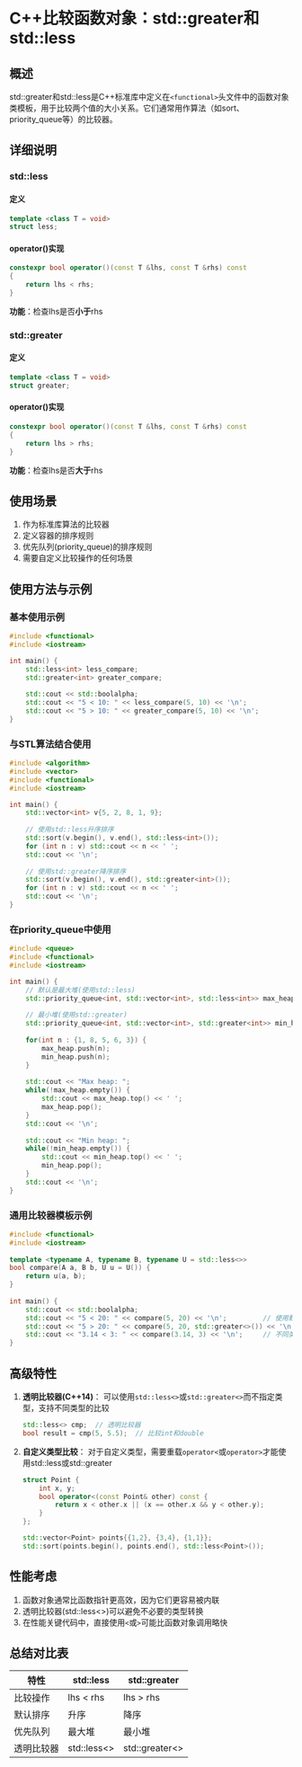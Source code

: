 
# C++比较函数对象：std::greater和std::less

## 概述

std::greater和std::less是C++标准库中定义在`<functional>`头文件中的函数对象类模板，用于比较两个值的大小关系。它们通常用作算法（如sort、priority_queue等）的比较器。

## 详细说明

### std::less

#### 定义
```cpp
template <class T = void>
struct less;
```

#### operator()实现
```cpp
constexpr bool operator()(const T &lhs, const T &rhs) const 
{
    return lhs < rhs;
}
```
**功能**：检查lhs是否**小于**rhs

### std::greater

#### 定义
```cpp
template <class T = void>
struct greater;
```

#### operator()实现
```cpp
constexpr bool operator()(const T &lhs, const T &rhs) const 
{
    return lhs > rhs;
}
```
**功能**：检查lhs是否**大于**rhs

## 使用场景

1. 作为标准库算法的比较器
2. 定义容器的排序规则
3. 优先队列(priority_queue)的排序规则
4. 需要自定义比较操作的任何场景

## 使用方法与示例

### 基本使用示例
```cpp
#include <functional>
#include <iostream>

int main() {
    std::less<int> less_compare;
    std::greater<int> greater_compare;
    
    std::cout << std::boolalpha;
    std::cout << "5 < 10: " << less_compare(5, 10) << '\n';
    std::cout << "5 > 10: " << greater_compare(5, 10) << '\n';
}
```

### 与STL算法结合使用
```cpp
#include <algorithm>
#include <vector>
#include <functional>
#include <iostream>

int main() {
    std::vector<int> v{5, 2, 8, 1, 9};
    
    // 使用std::less升序排序
    std::sort(v.begin(), v.end(), std::less<int>());
    for (int n : v) std::cout << n << ' ';
    std::cout << '\n';
    
    // 使用std::greater降序排序
    std::sort(v.begin(), v.end(), std::greater<int>());
    for (int n : v) std::cout << n << ' ';
    std::cout << '\n';
}
```

### 在priority_queue中使用
```cpp
#include <queue>
#include <functional>
#include <iostream>

int main() {
    // 默认是最大堆(使用std::less)
    std::priority_queue<int, std::vector<int>, std::less<int>> max_heap;
    
    // 最小堆(使用std::greater)
    std::priority_queue<int, std::vector<int>, std::greater<int>> min_heap;
    
    for(int n : {1, 8, 5, 6, 3}) {
        max_heap.push(n);
        min_heap.push(n);
    }
    
    std::cout << "Max heap: ";
    while(!max_heap.empty()) {
        std::cout << max_heap.top() << ' ';
        max_heap.pop();
    }
    std::cout << '\n';
    
    std::cout << "Min heap: ";
    while(!min_heap.empty()) {
        std::cout << min_heap.top() << ' ';
        min_heap.pop();
    }
    std::cout << '\n';
}
```

### 通用比较器模板示例
```cpp
#include <functional>
#include <iostream>
 
template <typename A, typename B, typename U = std::less<>>
bool compare(A a, B b, U u = U()) {
    return u(a, b);
}
 
int main() {
    std::cout << std::boolalpha;   
    std::cout << "5 < 20: " << compare(5, 20) << '\n';         // 使用默认std::less
    std::cout << "5 > 20: " << compare(5, 20, std::greater<>()) << '\n';
    std::cout << "3.14 < 3: " << compare(3.14, 3) << '\n';     // 不同类型比较
}
```

## 高级特性

1. **透明比较器(C++14)**：
   可以使用`std::less<>`或`std::greater<>`而不指定类型，支持不同类型的比较
   ```cpp
   std::less<> cmp;  // 透明比较器
   bool result = cmp(5, 5.5);  // 比较int和double
   ```

2. **自定义类型比较**：
   对于自定义类型，需要重载`operator<`或`operator>`才能使用std::less或std::greater
   ```cpp
   struct Point {
       int x, y;
       bool operator<(const Point& other) const {
           return x < other.x || (x == other.x && y < other.y);
       }
   };
   
   std::vector<Point> points{{1,2}, {3,4}, {1,1}};
   std::sort(points.begin(), points.end(), std::less<Point>());
   ```

## 性能考虑

1. 函数对象通常比函数指针更高效，因为它们更容易被内联
2. 透明比较器(std::less<>)可以避免不必要的类型转换
3. 在性能关键代码中，直接使用`<`或`>`可能比函数对象调用略快

## 总结对比表

| 特性        | std::less | std::greater |
|------------|----------|-------------|
| 比较操作    | lhs < rhs | lhs > rhs |
| 默认排序    | 升序      | 降序       |
| 优先队列    | 最大堆    | 最小堆     |
| 透明比较器  | std::less<> | std::greater<> |